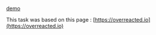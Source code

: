[demo](https://jazzy-meerkat-3351a6.netlify.app/)

This task was based on this page : [https://overreacted.io](https://overreacted.io)

